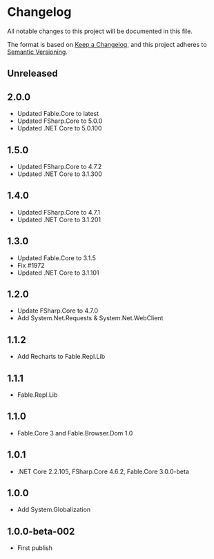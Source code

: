 # Changelog
All notable changes to this project will be documented in this file.

The format is based on [Keep a Changelog](https://keepachangelog.com/en/1.0.0/),
and this project adheres to [Semantic Versioning](https://semver.org/spec/v2.0.0.html).

## Unreleased

## 2.0.0

* Updated Fable.Core to latest
* Updated FSharp.Core to 5.0.0
* Updated .NET Core to 5.0.100

## 1.5.0

* Updated FSharp.Core to 4.7.2
* Updated .NET Core to 3.1.300

## 1.4.0

* Updated FSharp.Core to 4.7.1
* Updated .NET Core to 3.1.201

## 1.3.0

* Updated Fable.Core to 3.1.5
* Fix #1972
* Updated .NET Core to 3.1.101

## 1.2.0

* Update FSharp.Core to 4.7.0
* Add System.Net.Requests & System.Net.WebClient

## 1.1.2

* Add Recharts to Fable.Repl.Lib

## 1.1.1

* Fable.Repl.Lib

## 1.1.0

* Fable.Core 3 and Fable.Browser.Dom 1.0

## 1.0.1

* .NET Core 2.2.105, FSharp.Core 4.6.2, Fable.Core 3.0.0-beta

## 1.0.0

* Add System.Globalization

## 1.0.0-beta-002

* First publish